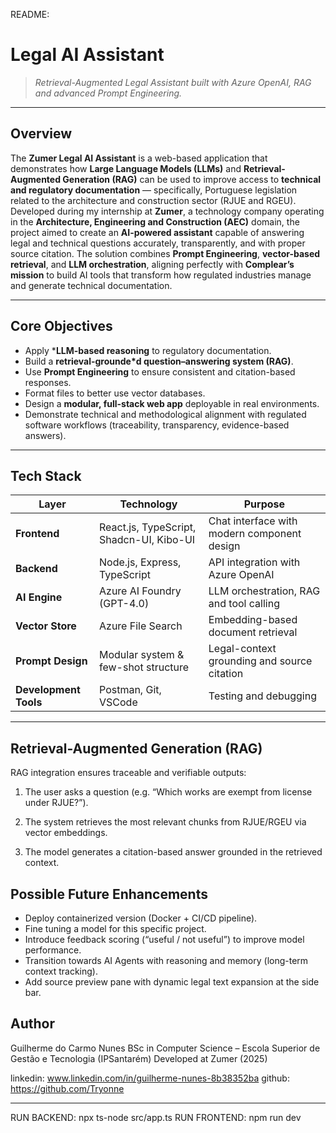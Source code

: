 README:

# Legal AI Assistant  

> *Retrieval-Augmented Legal Assistant built with Azure OpenAI, RAG and advanced Prompt Engineering.*

---

## Overview

The **Zumer Legal AI Assistant** is a web-based application that demonstrates how **Large Language Models (LLMs)** and **Retrieval-Augmented Generation (RAG)** can be used to improve access to **technical and regulatory documentation** — specifically, Portuguese legislation related to the architecture and construction sector (RJUE and RGEU).
Developed during my internship at **Zumer**, a technology company operating in the **Architecture, Engineering and Construction (AEC)** domain, the project aimed to create an **AI-powered assistant** capable of answering legal and technical questions accurately, transparently, and with proper source citation.
The solution combines **Prompt Engineering**, **vector-based retrieval**, and **LLM orchestration**, aligning perfectly with **Complear’s mission** to build AI tools that transform how regulated industries manage and generate technical documentation.

---

## Core Objectives

-  Apply ***LLM-based reasoning** to regulatory documentation.  
-  Build a **retrieval-grounde*d question–answering system (RAG)**.  
-  Use **Prompt Engineering** to ensure consistent and citation-based responses.  
-  Format files to better use vector databases.
-  Design a **modular, full-stack web app** deployable in real environments.  
-  Demonstrate technical and methodological alignment with regulated software workflows (traceability, transparency, evidence-based answers).

---

## Tech Stack

| Layer | Technology | Purpose |
|-------|-------------|----------|
| **Frontend** | React.js, TypeScript, Shadcn-UI, Kibo-UI | Chat interface with modern component design |
| **Backend** | Node.js, Express, TypeScript | API integration with Azure OpenAI |
| **AI Engine** | Azure AI Foundry (GPT-4.0) | LLM orchestration, RAG and tool calling |
| **Vector Store** | Azure File Search | Embedding-based document retrieval |
| **Prompt Design** | Modular system & few-shot structure | Legal-context grounding and source citation |
| **Development Tools** | Postman, Git, VSCode | Testing and debugging |

---

## Retrieval-Augmented Generation (RAG)

RAG integration ensures traceable and verifiable outputs:

1. The user asks a question (e.g. “Which works are exempt from license under RJUE?”).

2. The system retrieves the most relevant chunks from RJUE/RGEU via vector embeddings.

3. The model generates a citation-based answer grounded in the retrieved context.

## Possible Future Enhancements

- Deploy containerized version (Docker + CI/CD pipeline).
- Fine tuning a model for this specific project.
- Introduce feedback scoring (“useful / not useful”) to improve model performance.
- Transition towards AI Agents with reasoning and memory (long-term context tracking).
- Add source preview pane with dynamic legal text expansion at the side bar.

## Author

Guilherme do Carmo Nunes
BSc in Computer Science – Escola Superior de Gestão e Tecnologia (IPSantarém)
Developed at Zumer (2025)

linkedin: www.linkedin.com/in/guilherme-nunes-8b38352ba
github: https://github.com/Tryonne

---

RUN BACKEND: npx ts-node src/app.ts
RUN FRONTEND: npm run dev

